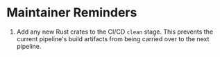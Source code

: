 # Maintainer Reminders

1. Add any new Rust crates to the CI/CD `clean` stage. This prevents the current pipeline's build artifacts from being carried over to the next pipeline.
